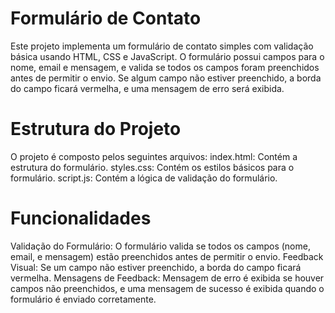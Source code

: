 # Formulário de Contato
Este projeto implementa um formulário de contato simples com validação básica usando HTML, CSS e JavaScript. O formulário possui campos para o nome, email e mensagem, e valida se todos os campos foram preenchidos antes de permitir o envio. Se algum campo não estiver preenchido, a borda do campo ficará vermelha, e uma mensagem de erro será exibida.

# Estrutura do Projeto
O projeto é composto pelos seguintes arquivos:
index.html: Contém a estrutura do formulário.
styles.css: Contém os estilos básicos para o formulário.
script.js: Contém a lógica de validação do formulário.

# Funcionalidades
Validação do Formulário: O formulário valida se todos os campos (nome, email, e mensagem) estão preenchidos antes de permitir o envio.
Feedback Visual: Se um campo não estiver preenchido, a borda do campo ficará vermelha.
Mensagens de Feedback: Mensagem de erro é exibida se houver campos não preenchidos, e uma mensagem de sucesso é exibida quando o formulário é enviado corretamente.
